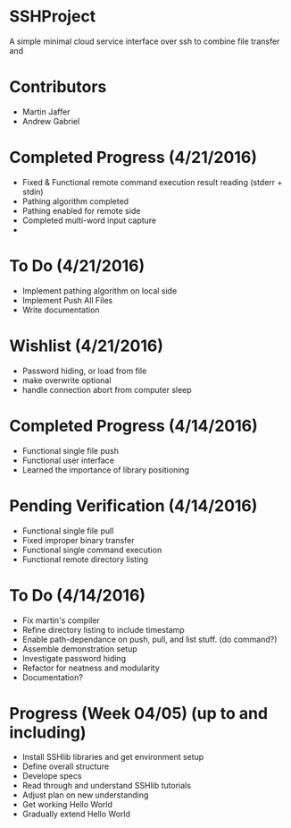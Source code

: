 # SSHProject
A simple minimal cloud service interface over ssh to combine file transfer and 


# Contributors
- Martin Jaffer
- Andrew Gabriel


# Completed Progress (4/21/2016)
- Fixed & Functional remote command execution result reading (stderr + stdin)
- Pathing algorithm completed
- Pathing enabled for remote side
- Completed multi-word input capture
- 
# To Do (4/21/2016)
- Implement pathing algorithm on local side
- Implement Push All Files
- Write documentation

# Wishlist (4/21/2016)
- Password hiding, or load from file
- make overwrite optional
- handle connection abort from computer sleep

# Completed Progress (4/14/2016)
- Functional single file push
- Functional user interface
- Learned the importance of library positioning

# Pending Verification (4/14/2016)
- Functional single file pull
- Fixed improper binary transfer
- Functional single command execution
- Functional remote directory listing

# To Do (4/14/2016)
- Fix martin's compiler
- Refine directory listing to include timestamp
- Enable path-dependance on push, pull, and list stuff. (do command?)
- Assemble demonstration setup
- Investigate password hiding
- Refactor for neatness and modularity
- Documentation?

# Progress (Week 04/05) (up to and including)
- Install SSHlib libraries and get environment setup
- Define overall structure
- Develope specs
- Read through and understand SSHlib tutorials
- Adjust plan on new understanding
- Get working Hello World
- Gradually extend Hello World
